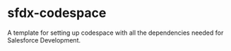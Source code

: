 # sfdx-codespace
A template for setting up codespace with all the dependencies needed for Salesforce Development.
